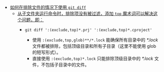 - [如何在排除文件的情况下使用 `git diff`](https://graphite.dev/guides/git-diff-exclude-files)
	- [从子文件夹运行命令时，排除项没有被过滤，添加 `top` 魔术词可以解决这个问题，即：](https://www.reddit.com/r/git/comments/ugn895/comment/i70rw6a/?utm_source=share&utm_medium=web3x&utm_name=web3xcss&utm_term=1&utm_content=share_button)
		- ```
		  git diff ':(exclude,top)*.prj' ':(exclude,top)*.cproject'
		  ```
			- 使用 `:(exclude,top,glob)**/*.lock` 能确保所有目录中的 _*.lock_ 文件都被排除，包括顶级目录和所有子目录（这里不能使用 glob 的短写形式）。
			- 直接使用 `:(exclude,top)*.lock` 只能排除顶级目录中的 _*.lock_ 文件，不包括子目录中的文件。